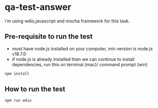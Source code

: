 # qa-test-answer

i'm using wdio,javascript and mocha framework for this task.

## Pre-requisite to run the test

-   must have node.js installed on your computer, min version is node.js v18.7.0
-   if node.js is already installed then we can continue to install dependencies, run this on terminal (mac)/ command prompt (win)

```bash
npm install
```

## How to run the test

```bash
npm run wdio
```
